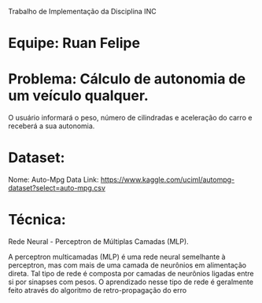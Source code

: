 Trabalho de Implementação da Disciplina INC
# Equipe: Ruan Felipe

# Problema: Cálculo de autonomia de um veículo qualquer.
O usuário informará o peso, número de cilindradas e aceleração do carro e receberá a sua autonomia.

# Dataset: 
Nome: Auto-Mpg Data
Link: https://www.kaggle.com/uciml/autompg-dataset?select=auto-mpg.csv

# Técnica: 
Rede Neural - Perceptron de Múltiplas Camadas (MLP).

A perceptron multicamadas (MLP) é uma rede neural semelhante à perceptron, mas com mais de uma camada de neurônios em alimentação direta. Tal tipo de rede é composta por camadas de neurônios ligadas entre si por sinapses com pesos. O aprendizado nesse tipo de rede é geralmente feito através do algoritmo de retro-propagação do erro

